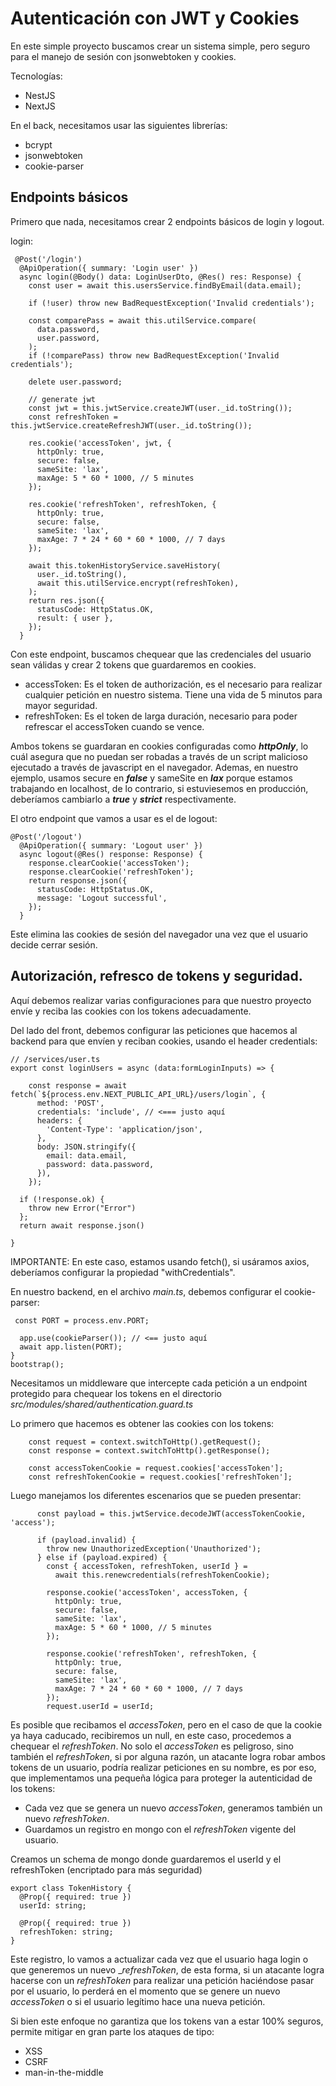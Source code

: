 # Autenticación con JWT y Cookies

En este simple proyecto buscamos crear un sistema simple, pero seguro para el manejo de sesión con jsonwebtoken y cookies.

Tecnologías:
- NestJS
- NextJS

En el back, necesitamos usar las siguientes librerías:
- bcrypt
- jsonwebtoken
- cookie-parser



##  Endpoints básicos

Primero que nada, necesitamos crear 2 endpoints básicos de login y logout.

login:

```
 @Post('/login')
  @ApiOperation({ summary: 'Login user' })
  async login(@Body() data: LoginUserDto, @Res() res: Response) {
    const user = await this.usersService.findByEmail(data.email);

    if (!user) throw new BadRequestException('Invalid credentials');

    const comparePass = await this.utilService.compare(
      data.password,
      user.password,
    );
    if (!comparePass) throw new BadRequestException('Invalid credentials');

    delete user.password;

    // generate jwt
    const jwt = this.jwtService.createJWT(user._id.toString());
    const refreshToken = this.jwtService.createRefreshJWT(user._id.toString());

    res.cookie('accessToken', jwt, {
      httpOnly: true,
      secure: false,
      sameSite: 'lax',
      maxAge: 5 * 60 * 1000, // 5 minutes
    });

    res.cookie('refreshToken', refreshToken, {
      httpOnly: true,
      secure: false,
      sameSite: 'lax',
      maxAge: 7 * 24 * 60 * 60 * 1000, // 7 days
    });

    await this.tokenHistoryService.saveHistory(
      user._id.toString(),
      await this.utilService.encrypt(refreshToken),
    );
    return res.json({
      statusCode: HttpStatus.OK,
      result: { user },
    });
  }

```
Con este endpoint, buscamos chequear que las credenciales del usuario sean válidas y crear 2 tokens que guardaremos en cookies.

- accessToken: Es el token de authorización, es el necesario para realizar cualquier petición en nuestro sistema. Tiene una vida de 5 minutos para mayor seguridad.
- refreshToken: Es el token de larga duración, necesario para poder refrescar el accessToken cuando se vence.

Ambos tokens se guardaran en cookies configuradas como **_httpOnly_**, lo cuál asegura que no puedan ser robadas a través de un script malicioso ejecutado a través de javascript en el navegador. Ademas, en nuestro ejemplo, usamos secure en **_false_** y sameSite en **_lax_** porque estamos trabajando en localhost, de lo contrario, si estuviesemos en producción, deberíamos cambiarlo a **_true_** y **_strict_** respectivamente.

El otro endpoint que vamos a usar es el de logout:

```
@Post('/logout')
  @ApiOperation({ summary: 'Logout user' })
  async logout(@Res() response: Response) {
    response.clearCookie('accessToken');
    response.clearCookie('refreshToken');
    return response.json({
      statusCode: HttpStatus.OK,
      message: 'Logout successful',
    });
  }

```
Este elimina las cookies de sesión del navegador una vez que el usuario decide cerrar sesión.



## Autorización, refresco de tokens y seguridad.

Aquí debemos realizar varias configuraciones para que nuestro proyecto envíe y reciba las cookies con los tokens adecuadamente.

Del lado del front, debemos configurar las peticiones que hacemos al backend para que envíen y reciban cookies, usando el header credentials:

```
// /services/user.ts
export const loginUsers = async (data:formLoginInputs) => {
  
    const response = await fetch(`${process.env.NEXT_PUBLIC_API_URL}/users/login`, {
      method: 'POST',
      credentials: 'include', // <=== justo aquí
      headers: {
        'Content-Type': 'application/json',
      },
      body: JSON.stringify({
        email: data.email,
        password: data.password,
      }),
    });
  
  if (!response.ok) {
    throw new Error("Error")
  };
  return await response.json()

}
```
IMPORTANTE: En este caso, estamos usando fetch(), si usáramos axios, deberíamos configurar la propiedad "withCredentials".


En nuestro backend, en el archivo _main.ts_, debemos configurar el cookie-parser:

```
 const PORT = process.env.PORT;

  app.use(cookieParser()); // <== justo aquí
  await app.listen(PORT);
}
bootstrap();
```

Necesitamos un middleware que intercepte cada petición a un endpoint protegido para chequear los tokens en el directorio _src/modules/shared/authentication.guard.ts_

Lo primero que hacemos es obtener las cookies con los tokens:

```
    const request = context.switchToHttp().getRequest();
    const response = context.switchToHttp().getResponse();

    const accessTokenCookie = request.cookies['accessToken'];
    const refreshTokenCookie = request.cookies['refreshToken'];

```

Luego manejamos los diferentes escenarios que se pueden presentar:

```
      const payload = this.jwtService.decodeJWT(accessTokenCookie, 'access');

      if (payload.invalid) {
        throw new UnauthorizedException('Unauthorized');
      } else if (payload.expired) {
        const { accessToken, refreshToken, userId } =
          await this.renewcredentials(refreshTokenCookie);

        response.cookie('accessToken', accessToken, {
          httpOnly: true,
          secure: false,
          sameSite: 'lax',
          maxAge: 5 * 60 * 1000, // 5 minutes
        });

        response.cookie('refreshToken', refreshToken, {
          httpOnly: true,
          secure: false,
          sameSite: 'lax',
          maxAge: 7 * 24 * 60 * 60 * 1000, // 7 days
        });
        request.userId = userId;
```
Es posible que recibamos el _accessToken_, pero en el caso de que la cookie ya haya caducado, recibiremos un null, en este caso, procedemos a chequear el _refreshToken_. 
No solo el _accessToken_ es peligroso, sino también el _refreshToken_, si por alguna razón, un atacante logra robar ambos tokens de un usuario, podría realizar peticiones en su nombre, es por eso, que implementamos una pequeña lógica para proteger la autenticidad de los tokens: 

- Cada vez que se genera un nuevo _accessToken_, generamos también un nuevo _refreshToken_.
- Guardamos un registro en mongo con el _refreshToken_ vigente del usuario.

Creamos un schema de mongo donde guardaremos el userId y el refreshToken (encriptado para más seguridad)

```
export class TokenHistory {
  @Prop({ required: true })
  userId: string;

  @Prop({ required: true })
  refreshToken: string;
}
```
Este registro, lo vamos a actualizar cada vez que el usuario haga login o que generemos un nuevo __refreshToken_, de esta forma, si un atacante logra hacerse con un _refreshToken_ para realizar una petición haciéndose pasar por el usuario, lo perderá en el momento que se genere un nuevo _accessToken_ o si el usuario legítimo hace una nueva petición. 

Si bien este enfoque no garantiza que los tokens van a estar 100% seguros, permite mitigar en gran parte los ataques de tipo:
- XSS
- CSRF
- man-in-the-middle


